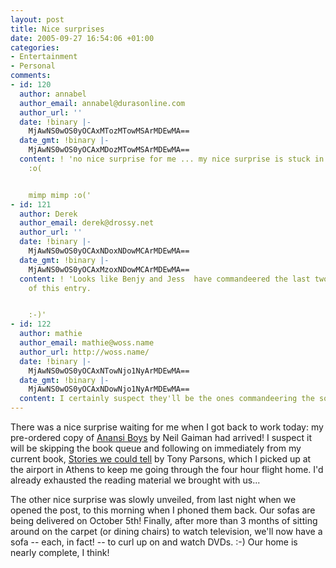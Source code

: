 ```yaml
---
layout: post
title: Nice surprises
date: 2005-09-27 16:54:06 +01:00
categories:
- Entertainment
- Personal
comments:
- id: 120
  author: annabel
  author_email: annabel@durasonline.com
  author_url: ''
  date: !binary |-
    MjAwNS0wOS0yOCAxMTozMTowMSArMDEwMA==
  date_gmt: !binary |-
    MjAwNS0wOS0yOCAxMDozMTowMSArMDEwMA==
  content: ! 'no nice surprise for me ... my nice surprise is stuck in the post office
    :o(


    mimp mimp :o('
- id: 121
  author: Derek
  author_email: derek@drossy.net
  author_url: ''
  date: !binary |-
    MjAwNS0wOS0yOCAxNDoxNDowMCArMDEwMA==
  date_gmt: !binary |-
    MjAwNS0wOS0yOCAxMzoxNDowMCArMDEwMA==
  content: ! 'Looks like Benjy and Jess  have commandeered the last two sentences
    of this entry.


    :-)'
- id: 122
  author: mathie
  author_email: mathie@woss.name
  author_url: http://woss.name/
  date: !binary |-
    MjAwNS0wOS0yOCAxNTowNjo1NyArMDEwMA==
  date_gmt: !binary |-
    MjAwNS0wOS0yOCAxNDowNjo1NyArMDEwMA==
  content: I certainly suspect they'll be the ones commandeering the sofas...
---
```

There was a nice surprise waiting for me when I got back to work today: my pre-ordered copy of <a href="http://www.amazon.co.uk/exec/obidos/ASIN/0755305078/mathieoftheen-21">Anansi Boys</a> by Neil Gaiman had arrived!  I suspect it will be skipping the book queue and following on immediately from my current book, <a href="http://www.amazon.co.uk/exec/obidos/ASIN/000715125X/mathieoftheen-21">Stories we could tell</a> by Tony Parsons, which I picked up at the airport in Athens to keep me going through the four hour flight home.  I'd already exhausted the reading material we brought with us...

The other nice surprise was slowly unveiled, from last night when we opened the post, to this morning when I phoned them back.  Our sofas are being delivered on October 5th!  Finally, after more than 3 months of sitting around on the carpet (or dining chairs) to watch television, we'll now have a sofa -- each, in fact! -- to curl up on and watch DVDs. :-)  Our home is nearly complete, I think!
